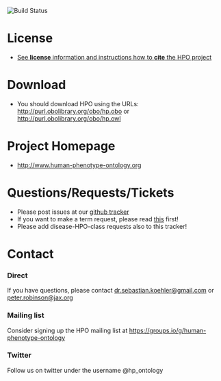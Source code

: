 ![Build Status](https://github.com/obophenotype/human-phenotype-ontology/workflows/CI/badge.svg)


# License

 * [See **license** information and instructions how to **cite** the HPO project](https://hpo.jax.org/app/license)


# Download

 * You should download HPO using the URLs: http://purl.obolibrary.org/obo/hp.obo or http://purl.obolibrary.org/obo/hp.owl


# Project Homepage

 * http://www.human-phenotype-ontology.org
 
# Questions/Requests/Tickets

 * Please post issues at our [github tracker](https://github.com/obophenotype/human-phenotype-ontology/issues/new/choose)
 * If you want to make a term request, please read [this](https://github.com/obophenotype/human-phenotype-ontology/wiki/How-to-make-a-good-term-request) first!
 * Please add disease-HPO-class requests also to this tracker!

# Contact

### Direct

 If you have questions, please contact dr.sebastian.koehler@gmail.com or peter.robinson@jax.org

### Mailing list

Consider signing up the HPO mailing list at https://groups.io/g/human-phenotype-ontology

### Twitter

Follow us on twitter under the username @hp_ontology

